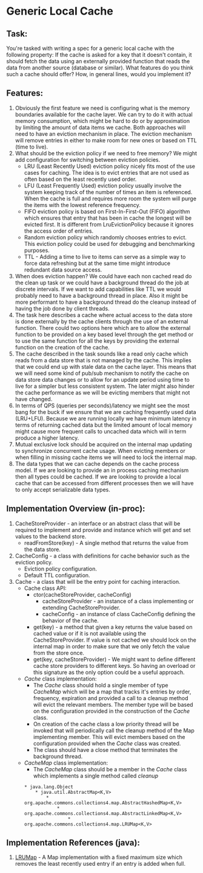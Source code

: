 # Generic Local Cache

## Task:
You're tasked with writing a spec for a generic local cache with the following property: If the cache is asked for a key that it doesn't contain, it should fetch the data using an externally provided function that reads the data from another source (database or similar). What features do you think such a cache should offer? How, in general lines, would you implement it?

## Features:
1. Obviously the first feature we need is configuring what is the memory boundaries available for the cache layer. We can try to do it with actual memory consumption, which might be hard to do or by approximation by limiting the amount of data items we cache. Both approaches will need to have an eviction mechanism in place. The eviction mechanism will remove entries in either to make room for new ones or based on TTL (time to live).
2. What should be the eviction policy if we need to free memory? We might add configuration for switching between eviction policies.
    * LRU (Least Recently Used) eviction policy nicely fits most of the use cases for caching. The idea is to evict entries that are not used as often based on the least recently used order. 
    * LFU (Least Frequently Used) eviction policy usually involve the system keeping track of the number of times an item is referenced. When the cache is full and requires more room the system will purge the items with the lowest reference frequency. 
    * FIFO eviction policy is based on First-In-First-Out (FIFO) algorithm which ensures that entry that has been in cache the longest will be evicted first. It is different from LruEvictionPolicy because it ignores the access order of entries. 
    * Random eviction policy which randomly chooses entries to evict. This eviction policy could be used for debugging and benchmarking purposes.
    * TTL - Adding a time to live to items can serve as a simple way to force data refreshing but at the same time might introduce redundant data source access.
3. When does eviction happen? We could have each non cached read do the clean up task or we could have a background thread do the job at discrete intervals. If we want to add capabilities like TTL we would probably need to have a background thread in place. Also it might be more performant to have a background thread do the cleanup instead of having the job done by client threads.
4. The task here describes a cache where actual access to the data store is done externally by the cache clients through the use of an external function. There could two options here which are to allow the external function to be provided on a key based level through the get method or to use the same function for all the keys by providing the external function on the creation of the cache.
5. The cache described in the task sounds like a read only cache which reads from a data store that is not managed by the cache. This implies that we could end up with stale data on the cache layer. This means that we will need some kind of pub/sub mechanism to notify the cache on data store data changes or to allow for an update period using time to live for a simpler but less consistent system. The later might also hinder the cache performance as we will be evicting members that might not have changed. 
6. In terms of QPS (queries per seconds)/latency we might see the most bang for the buck if we ensure that we are caching frequently used data (LRU+LFU). Because we are running locally we have minimum latency in terms of returning cached data but the limited amount of local memory might cause more frequent calls to uncached data which will in term produce a higher latency. 
7. Mutual exclusive lock should be acquired on the internal map updating to synchronize concurrent cache usage. When evicting members or when filling in missing cache items we will need to lock the internal map. 
8. The data types that we can cache depends on the cache process model. If we are looking to provide an in process caching mechanism then all types could be cached. If we are looking to provide a local cache that can be accessed from different processes then we will have to only accept serializable data types.

## Implementation Overview (in-proc):

1. CacheStoreProvider - an interface or an abstract class that will be required to implement and provide and instance which will get and set values to the backend store.
    * readFromStore(key) - A single method that returns the value from the data store.
2. CacheConfig - a class with definitions for cache behavior such as the eviction policy.
    * Eviction policy configuration.
    * Default TTL configuration.
3. Cache - a class that will be the entry point for caching interaction.
    * Cache class API:
        * ctor(cacheStoreProvider, cacheConfig)
            * cacheStoreProvider - an instance of a class implementing or extending CacheStoreProvider.
            * cacheConfig - an instance of class CacheConfig defining the behavior of the cache.
        * get(key) - a method that given a key returns the value based on cached value or if it is not available using the CacheStoreProvider. If value is not cached we should lock on the internal map in order to make sure that we only fetch the value from the store once.
        * get(key, cacheStoreProvider) - We might want to define different cache store providers to different keys. So having an overload or this signature as the only option could be a useful approach.
    * _Cache_ class implementation:
        * The _Cache_ class should hold a single member of type _CacheMap_ which will be a map that tracks it's entries by order, frequency, expiration and provided a call to a cleanup method will evict the relevant members. The member type will be based on the configuration provided in the construction of the _Cache_ class.
        * On creation of the cache class a low priority thread will be invoked that will periodically call the cleanup method of the Map implementing member. This will evict members based on the configuration provided when the _Cache_ class was created.
        * The class should have a close method that terminates the background thread.
    * _CacheMap_ class implementation:
        * The _CacheMap_ class should be a member in the *Cache* class which implements a 
        single method called _cleanup_ 
        ```
        * java.lang.Object
            * java.util.AbstractMap<K,V>
                * org.apache.commons.collections4.map.AbstractHashedMap<K,V>
                    * org.apache.commons.collections4.map.AbstractLinkedMap<K,V>
                        * org.apache.commons.collections4.map.LRUMap<K,V> 
        ```




## Implementation References (java):
1. [LRUMap](https://commons.apache.org/proper/commons-collections/apidocs/org/apache/commons/collections4/map/LRUMap.html) - 
A Map implementation with a fixed maximum size which removes the least recently used entry if an entry is added when full. 

